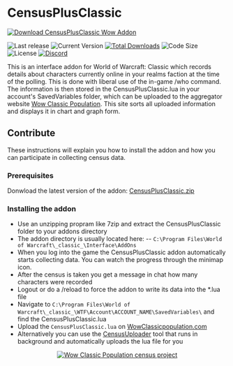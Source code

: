 # CensusPlusClassic
[![Download CensusPlusClassic Wow Addon](https://i.ibb.co/3RZG6vq/Censusplus-Classic.jpg)](https://github.com/christophrus/CensusPlusClassic/releases/latest/download/CensusPlusClassic.zip)

![Last release](https://img.shields.io/github/release-date/christophrus/CensusPlusClassic.svg) ![Current Version](https://img.shields.io/github/tag/christophrus/CensusPlusClassic.svg) [![Total Downloads](https://img.shields.io/github/downloads/christophrus/CensusPlusClassic/total.svg)]((https://github.com/christophrus/CensusPlusClassic/releases/latest/download/CensusPlusClassic.zip))  ![Code Size](https://img.shields.io/github/languages/code-size/christophrus/CensusPlusClassic.svg) ![License](https://img.shields.io/github/license/christophrus/CensusPlusClassic.svg?label=license) [![Discord](https://img.shields.io/discord/591950767640936500.svg)](https://discordapp.com/invite/MYPWGkv)

This is an interface addon for World of Warcraft: Classic which records details about characters currently online in your realms faction at the time of the polling. This is done with liberal use of the in-game /who command. The information is then stored in the CensusPlusClassic.lua in your account's SavedVariables folder, which can be uploaded to the aggregator website [Wow Classic Population](https://wowclassicpopulation). This site sorts all uploaded information and displays it in chart and graph form.

## Contribute 

These instructions will explain you how to install the addon and how you can participate in collecting census data.

### Prerequisites

Donwload the latest version of the addon: [CensusPlusClassic.zip](https://github.com/christophrus/CensusPlusClassic/releases/latest/download/CensusPlusClassic.zip)

### Installing the addon

- Use an unzipping propram like 7zip and extract the CensusPlusClassic folder to your addons directory
- The addon directory is usually located here:
-- `C:\Program Files\World of Warcraft\_classic_\Interface\AddOns`
- When you log into the game the CensusPlusClassic addon automatically starts collecting data. You can watch the progress through the minimap icon.
- After the census is taken you get a message in chat how many characters were recorded
- Logout or do a /reload to force the addon to write its data into the *.lua file
- Navigate to `C:\Program Files\World of Warcraft\_classic_\WTF\Account\ACCOUNT_NAME\SavedVariables\` and find the CensusPlusClassic.lua
- Upload the `CensusPlusClassic.lua` on [WowClassicpopulation.com](https://wowclassicpopulation.com/contribute)
- Alternatively you can use the [CensusUploader](https://github.com/christophrus/CensusUploader) tool that runs in background and automatically uploads the lua file for you

<p align="center">
  <a href="https://wowclassicpopulation.com/"><img src="https://i.ibb.co/wrsLC9L/wow-classic-population-census-project.jpg" alt="Wow Classic Population census project"/></a>
</p>
